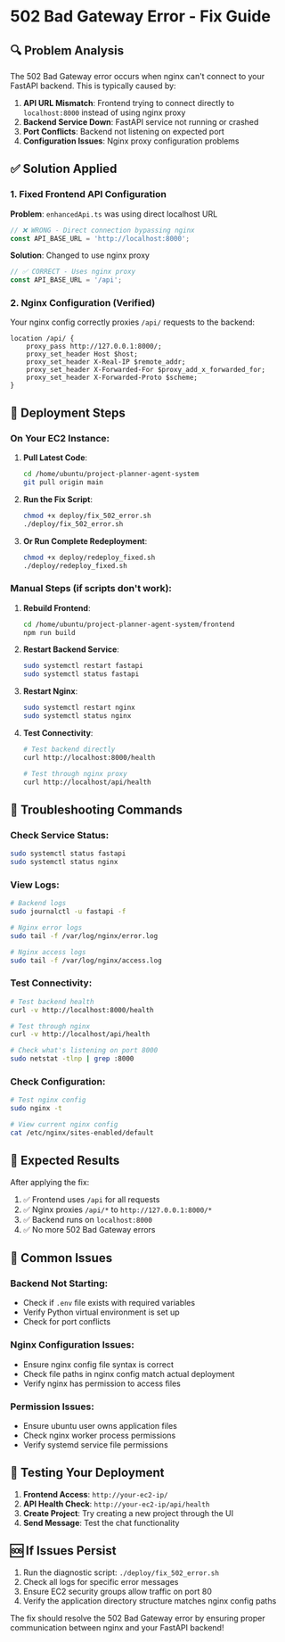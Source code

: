 # 502 Bad Gateway Error - Fix Guide

## 🔍 Problem Analysis

The 502 Bad Gateway error occurs when nginx can't connect to your FastAPI backend. This is typically caused by:

1. **API URL Mismatch**: Frontend trying to connect directly to `localhost:8000` instead of using nginx proxy
2. **Backend Service Down**: FastAPI service not running or crashed
3. **Port Conflicts**: Backend not listening on expected port
4. **Configuration Issues**: Nginx proxy configuration problems

## ✅ Solution Applied

### 1. Fixed Frontend API Configuration

**Problem**: `enhancedApi.ts` was using direct localhost URL
```typescript
// ❌ WRONG - Direct connection bypassing nginx
const API_BASE_URL = 'http://localhost:8000';
```

**Solution**: Changed to use nginx proxy
```typescript
// ✅ CORRECT - Uses nginx proxy
const API_BASE_URL = '/api';
```

### 2. Nginx Configuration (Verified)

Your nginx config correctly proxies `/api/` requests to the backend:
```nginx
location /api/ {
    proxy_pass http://127.0.0.1:8000/;
    proxy_set_header Host $host;
    proxy_set_header X-Real-IP $remote_addr;
    proxy_set_header X-Forwarded-For $proxy_add_x_forwarded_for;
    proxy_set_header X-Forwarded-Proto $scheme;
}
```

## 🚀 Deployment Steps

### On Your EC2 Instance:

1. **Pull Latest Code**:
   ```bash
   cd /home/ubuntu/project-planner-agent-system
   git pull origin main
   ```

2. **Run the Fix Script**:
   ```bash
   chmod +x deploy/fix_502_error.sh
   ./deploy/fix_502_error.sh
   ```

3. **Or Run Complete Redeployment**:
   ```bash
   chmod +x deploy/redeploy_fixed.sh
   ./deploy/redeploy_fixed.sh
   ```

### Manual Steps (if scripts don't work):

1. **Rebuild Frontend**:
   ```bash
   cd /home/ubuntu/project-planner-agent-system/frontend
   npm run build
   ```

2. **Restart Backend Service**:
   ```bash
   sudo systemctl restart fastapi
   sudo systemctl status fastapi
   ```

3. **Restart Nginx**:
   ```bash
   sudo systemctl restart nginx
   sudo systemctl status nginx
   ```

4. **Test Connectivity**:
   ```bash
   # Test backend directly
   curl http://localhost:8000/health
   
   # Test through nginx proxy
   curl http://localhost/api/health
   ```

## 🔧 Troubleshooting Commands

### Check Service Status:
```bash
sudo systemctl status fastapi
sudo systemctl status nginx
```

### View Logs:
```bash
# Backend logs
sudo journalctl -u fastapi -f

# Nginx error logs
sudo tail -f /var/log/nginx/error.log

# Nginx access logs
sudo tail -f /var/log/nginx/access.log
```

### Test Connectivity:
```bash
# Test backend health
curl -v http://localhost:8000/health

# Test through nginx
curl -v http://localhost/api/health

# Check what's listening on port 8000
sudo netstat -tlnp | grep :8000
```

### Check Configuration:
```bash
# Test nginx config
sudo nginx -t

# View current nginx config
cat /etc/nginx/sites-enabled/default
```

## 🎯 Expected Results

After applying the fix:

1. ✅ Frontend uses `/api` for all requests
2. ✅ Nginx proxies `/api/*` to `http://127.0.0.1:8000/*`
3. ✅ Backend runs on `localhost:8000`
4. ✅ No more 502 Bad Gateway errors

## 🚨 Common Issues

### Backend Not Starting:
- Check if `.env` file exists with required variables
- Verify Python virtual environment is set up
- Check for port conflicts

### Nginx Configuration Issues:
- Ensure nginx config file syntax is correct
- Check file paths in nginx config match actual deployment
- Verify nginx has permission to access files

### Permission Issues:
- Ensure ubuntu user owns application files
- Check nginx worker process permissions
- Verify systemd service file permissions

## 📱 Testing Your Deployment

1. **Frontend Access**: `http://your-ec2-ip/`
2. **API Health Check**: `http://your-ec2-ip/api/health`
3. **Create Project**: Try creating a new project through the UI
4. **Send Message**: Test the chat functionality

## 🆘 If Issues Persist

1. Run the diagnostic script: `./deploy/fix_502_error.sh`
2. Check all logs for specific error messages
3. Ensure EC2 security groups allow traffic on port 80
4. Verify the application directory structure matches nginx config paths

The fix should resolve the 502 Bad Gateway error by ensuring proper communication between nginx and your FastAPI backend!
